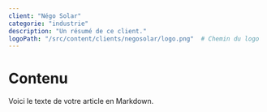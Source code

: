 ```yaml
---
client: "Négo Solar"
categorie: "industrie"
description: "Un résumé de ce client."
logoPath: "/src/content/clients/negosolar/logo.png"  # Chemin du logo
---
```


# Contenu 

Voici le texte de votre article en Markdown.

